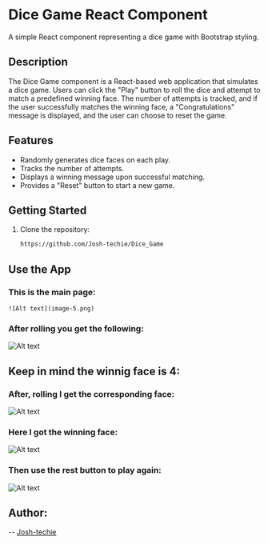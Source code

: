 # Dice Game React Component

A simple React component representing a dice game with Bootstrap styling.

## Description

The Dice Game component is a React-based web application that simulates a dice game. Users can click the "Play" button to roll the dice and attempt to match a predefined winning face. The number of attempts is tracked, and if the user successfully matches the winning face, a "Congratulations" message is displayed, and the user can choose to reset the game.

## Features

- Randomly generates dice faces on each play.
- Tracks the number of attempts.
- Displays a winning message upon successful matching.
- Provides a "Reset" button to start a new game.

## Getting Started

1. Clone the repository:

   ```bash
   https://github.com/Josh-techie/Dice_Game
    ```

## Use the  App

### This is the main page:
    
    ![Alt text](image-5.png)

### After rolling you get the following:
   ![Alt text](image-1.png)

## Keep in mind the winnig face is 4:

### After, rolling I get the corresponding face: 
   ![Alt text](image-2.png)

### Here I got the winning face:
   ![Alt text](image-3.png)

### Then use the rest button to play again:
   ![Alt text](image-4.png)

## Author:
-- [Josh-techie](https://github.com/Josh-techie)